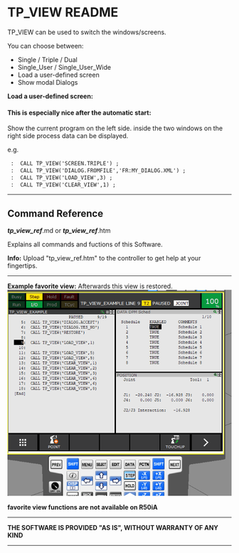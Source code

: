 # TP_VIEW README


TP_VIEW can be used to switch the windows/screens.

You can choose between:
- Single / Triple / Dual
- Single_User / Single_User_Wide
- Load a user-defined screen
- Show modal Dialogs


**Load a user-defined screen:**

#### This is especially nice after the automatic start:
Show the current program on the left side. inside the two windows on the right side process data can be displayed.





e.g.
```
 :  CALL TP_VIEW('SCREEN.TRIPLE') ;
 :  CALL TP_VIEW('DIALOG.FROMFILE','FR:MY_DIALOG.XML') ;
 :  CALL TP_VIEW('LOAD_VIEW',3) ;
 :  CALL TP_VIEW('CLEAR_VIEW',1) ;
```
---


## Command Reference

***tp_view_ref***.md or ***tp_view_ref***.htm

Explains all commands and fuctions of this Software.

**Info:** Upload "tp_view_ref.htm" to the controller to get help at your fingertips.

---


**Example favorite view:** Afterwards this view is restored.
![user defined view](./assets/TP_VIEW_Example1.gif)



**favorite view functions are not available on R50iA** 

---

**THE SOFTWARE IS PROVIDED "AS IS", WITHOUT WARRANTY OF ANY KIND**

---

